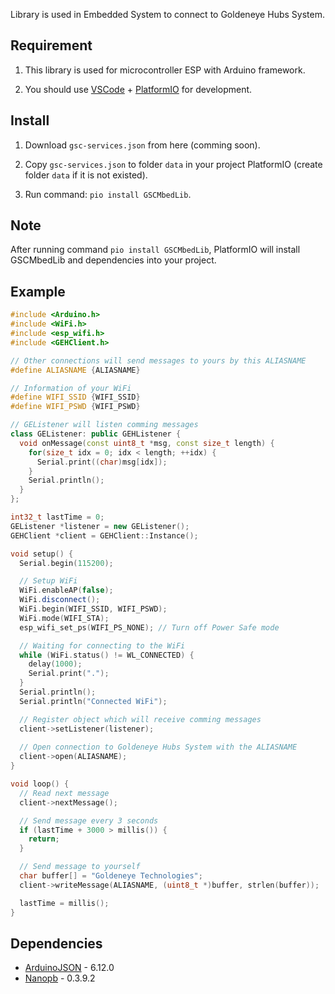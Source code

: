 Library is used in Embedded System to connect to Goldeneye Hubs System.

## Requirement
1. This library is used for microcontroller ESP with Arduino framework.

2. You should use [VSCode](https://code.visualstudio.com/) + [PlatformIO](https://platformio.org/) for development.

## Install
1. Download `gsc-services.json` from here (comming soon).

2. Copy `gsc-services.json` to folder `data` in your project PlatformIO (create folder `data` if it is not existed).

3. Run command: `pio install GSCMbedLib`.

## Note
After running command `pio install GSCMbedLib`, PlatformIO will install GSCMbedLib and dependencies into your project.

## Example

```c++
#include <Arduino.h>
#include <WiFi.h>
#include <esp_wifi.h>
#include <GEHClient.h>

// Other connections will send messages to yours by this ALIASNAME
#define ALIASNAME {ALIASNAME}

// Information of your WiFi
#define WIFI_SSID {WIFI_SSID}
#define WIFI_PSWD {WIFI_PSWD}

// GEListener will listen comming messages
class GEListener: public GEHListener {
  void onMessage(const uint8_t *msg, const size_t length) {
    for(size_t idx = 0; idx < length; ++idx) {
      Serial.print((char)msg[idx]);
    }
    Serial.println();
  }
};

int32_t lastTime = 0;
GEListener *listener = new GEListener();
GEHClient *client = GEHClient::Instance();

void setup() {
  Serial.begin(115200);

  // Setup WiFi
  WiFi.enableAP(false);
  WiFi.disconnect();
  WiFi.begin(WIFI_SSID, WIFI_PSWD);
  WiFi.mode(WIFI_STA);
  esp_wifi_set_ps(WIFI_PS_NONE); // Turn off Power Safe mode

  // Waiting for connecting to the WiFi
  while (WiFi.status() != WL_CONNECTED) {
    delay(1000);
    Serial.print(".");
  }
  Serial.println();
  Serial.println("Connected WiFi");

  // Register object which will receive comming messages
  client->setListener(listener);
  
  // Open connection to Goldeneye Hubs System with the ALIASNAME
  client->open(ALIASNAME);
}

void loop() {
  // Read next message
  client->nextMessage();

  // Send message every 3 seconds
  if (lastTime + 3000 > millis()) {
    return;
  }

  // Send message to yourself
  char buffer[] = "Goldeneye Technologies";
  client->writeMessage(ALIASNAME, (uint8_t *)buffer, strlen(buffer));

  lastTime = millis();
}
```

## Dependencies
- [ArduinoJSON](https://github.com/bblanchon/ArduinoJson) - 6.12.0
- [Nanopb](https://github.com/nanopb/nanopb) - 0.3.9.2
